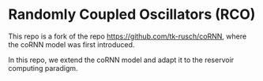 # Randomly Coupled Oscillators (RCO)

This repo is a fork of the repo https://github.com/tk-rusch/coRNN, where the coRNN model was first introduced.

In this repo, we extend the coRNN model and adapt it to the reservoir computing paradigm.